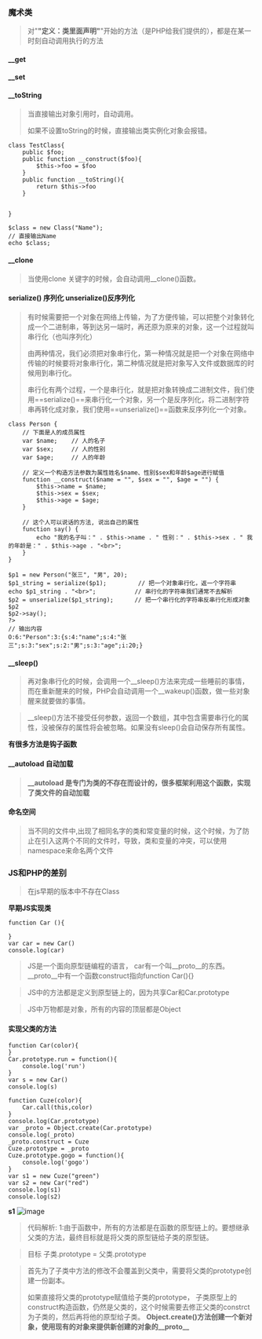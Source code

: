 ### 魔术类 


> 对"__"定义：类里面声明"__"开始的方法（是PHP给我们提供的），都是在某一时刻自动调用执行的方法
#### __get

#### __set


#### __toString

> 当直接输出对象引用时，自动调用。
>
> 如果不设置toString的时候，直接输出类实例化对象会报错。

```
class TestClass{
    public $foo;
    public function __construct($foo){
        $this->foo = $foo
    }
    public function __toString(){
        return $this->foo
    }
    
    
}

$class = new Class("Name");
// 直接输出Name
echo $class;
```

#### __clone 
> 当使用clone 关键字的时候，会自动调用__clone()函数。

#### serialize() 序列化 unserialize()反序列化
> 有时候需要把一个对象在网络上传输，为了方便传输，可以把整个对象转化成一个二进制串，等到达另一端时，再还原为原来的对象，这一个过程就叫串行化（也叫序列化）
>
> 由两种情况，我们必须把对象串行化，第一种情况就是把一个对象在网络中传输的时候要将对象串行化，第二种情况就是把对象写入文件或数据库的时候用到串行化。
>
> 串行化有两个过程，一个是串行化，就是把对象转换成二进制文件，我们使用==serialize()==来串行化一个对象，另一个是反序列化，将二进制字符串再转化成对象，我们使用==unserialize()==函数来反序列化一个对象。

```
class Person {
    // 下面是人的成员属性
    var $name;    // 人的名子
    var $sex;     // 人的性别
    var $age;     // 人的年龄
 
    // 定义一个构造方法参数为属性姓名$name、性别$sex和年龄$age进行赋值
    function __construct($name = "", $sex = "", $age = "") {
        $this->name = $name;
        $this->sex = $sex;
        $this->age = $age;
    }
 
    // 这个人可以说话的方法, 说出自己的属性
    function say() {
        echo "我的名子叫：" . $this->name . " 性别：" . $this->sex . " 我的年龄是：" . $this->age . "<br>";
    }
}
 
$p1 = new Person("张三", "男", 20);
$p1_string = serialize($p1);         // 把一个对象串行化，返一个字符串
echo $p1_string . "<br>";           // 串行化的字符串我们通常不去解析
$p2 = unserialize($p1_string);      // 把一个串行化的字符串反串行化形成对象$p2
$p2->say();
?>
// 输出内容
O:6:"Person":3:{s:4:"name";s:4:"张三";s:3:"sex";s:2:"男";s:3:"age";i:20;}
```

#### __sleep()
>再对象串行化的时候，会调用一个__sleep()方法来完成一些睡前的事情，而在重新醒来的时候，PHP会自动调用一个__wakeup()函数，做一些对象醒来就要做的事情。

> __sleep()方法不接受任何参数，返回一个数组，其中包含需要串行化的属性，没被保存的属性将会被忽略。如果没有sleep()会自动保存所有属性。

**有很多方法是钩子函数**

#### __autoload 自动加载

>**__autoload 是专门为类的不存在而设计的，很多框架利用这个函数，实现了类文件的自动加载**


#### 命名空间
> 当不同的文件中,出现了相同名字的类和常变量的时候，这个时候，为了防止在引入这两个不同的文件时，导致，类和变量的冲突，可以使用namespace来命名两个文件


### JS和PHP的差别

> 在js早期的版本中不存在Class
>
**早期JS实现类**

```
function Car (){
    
}
var car = new Car()
console.log(car)
```

> JS是一个面向原型链编程的语言，
> car有一个叫__proto__的东西。 __proto__中有一个函数construct指向function Car(){}

> JS中的方法都是定义到原型链上的，因为共享Car和Car.prototype

> JS中万物都是对象，所有的内容的顶层都是Object

#### 实现父类的方法

```
function Car(color){
}
Car.prototype.run = function(){
    console.log('run')
}
var s = new Car()
console.log(s)

function Cuze(color){
    Car.call(this,color)
}
console.log(Car.prototype)
var _proto = Object.create(Car.prototype)
console.log(_proto)
_proto.construct = Cuze
Cuze.prototype = _proto
Cuze.prototype.gogo = function(){
    console.log('gogo')
}
var s1 = new Cuze("green")
var s2 = new Car("red")
console.log(s1)
console.log(s2)
```
**s1**
![image](D590319A8A94454FA76F87250C36D557)
> 代码解析: 1:由于函数中，所有的方法都是在函数的原型链上的。要想继承父类的方法，最终目标就是将父类的原型链给子类的原型链。

> 目标 子类.prototype = 父类.prototype

> 首先为了子类中方法的修改不会覆盖到父类中，需要将父类的prototype创建一份副本。
>
> 如果直接将父类的prototype赋值给子类的prototype，
子类原型上的construct构造函数，仍然是父类的，这个时候需要去修正父类的constrct为子类的，然后再将他的原型给子类。
**Object.create()方法创建一个新对象，使用现有的对象来提供新创建的对象的__proto__**


